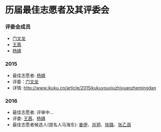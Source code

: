# 历届最佳志愿者及其评委会


### 评委会成员  

* [门文龙](http://www.ikuku.cn/user/fengdian)
* [王茜](http://www.ikuku.cn/name/11481)
* [杨婧](http://www.ikuku.cn/name/10836)  

### 2015 
* 最佳志愿者: [杨婧](http://www.ikuku.cn/name/10836)  
* 评委：[门文龙](http://www.ikuku.cn/user/fengdian)  
* 详情: http://www.ikuku.cn/article/2015ikukuyouxiuzhiyuanzhemingdan  

### 2016 
* 最佳志愿者: 评审中...
* 评委: [王茜](http://www.ikuku.cn/name/11481)、[杨婧](http://www.ikuku.cn/name/10836)  
* 最佳志愿者候选人(提名人马海东): [姜伊](http://www.ikuku.cn/name/11917)、[肖玥](http://www.ikuku.cn/name/11795)、[徐璐](http://www.ikuku.cn/name/10976)、[张乙涵](http://www.ikuku.cn/name/11925)


